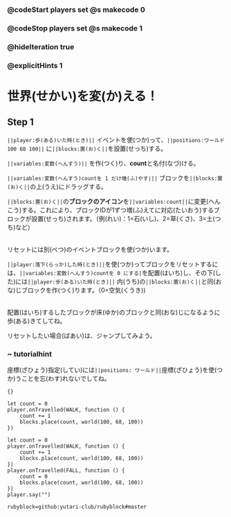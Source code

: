 ### @codeStart players set @s makecode 0
### @codeStop players set @s makecode 1

### @hideIteration true 
### @explicitHints 1

# 世界(せかい)を変(か)える！
<!-- # Change the world! -->

## Step 1
``||player:歩(ある)いた時(とき)||`` イベントを使(つか)って、``||positions:ワールド 100 68 100||`` に``||blocks:置(お)く||``を設置(せっち)する。<br>

``||variables:変数(へんすう)||`` を作(つく)り、**count**と名付(なづ)ける。<br>

``||variables:変数(へんすう)countを 1 だけ増(ふ)やす|||`` ブロックを``||blocks:置(お)く||``の上(うえ)にドラッグする。<br>

``||blocks:置(お)く||``の**ブロックのアイコン**を``||variables:count||``に変更(へんこう)する。これにより、ブロックIDが1ずつ増(ふ)えてに対応(たいおう)するブロックが設置(せっち)されます。（例(れい)：1=石(いし)、2=草(くさ)、3=土(つち)など）<br>

<br>
リセットには別(べつ)のイベントブロックを使(つか)います。<br>

``||player:落下(らっか)した時(とき)||``を使(つか)ってブロックをリセットするには、``||variables:変数(へんすう)countを 0 にする|``を配置(はいち)し、その下(した)には``||player:歩(ある)いた時(とき)||`` 内(うち)の``||blocks:置(お)く||``と同(おな)じブロックを作(つく)ります。（0=空気(くうき))<br>

<br>
配置(はいち)するしたブロックが床(ゆか)のブロックと同(おな)じになるように歩(ある)きてしてね。<br>

リセットしたい場合(ばあい)は、ジャンプしてみよう。


<!-- Use ``||player:on player walk||`` event to set a block at a specific set of ``||positions: world||``coordinates, which are **100, 68, 100**.<br>

Create a ``||variable||`` and name it **count**. <br>

Drag the ``||change count by 1||`` block and ``||blocks:place||`` block with an added ``||count||`` variable, this will increase by 1 and place a block that's associated with that block ID. 1=Stone, 2=Grass, 3=Dirt, etc. <br>

Use another event block, for example ``||player:on player fall||`` to reset the block. <br>

To do that, drag ``||set count||`` to **0** to restart the count and add a ``||blocks: place||`` block with an added ``||variable:count||`` variable set with the same world coordinates. <br>

This way whenever you jump in the world, the block will get reset.  -->

### ~ tutorialhint 
座標(ざひょう)指定(してい)には``||positions: ワールド||``座標(ざひょう)を使(つか)うことを忘(わす)れないでしてね。
<!-- Don't forget to use ``||positions: world||`` positions to indicate the coordinates.  -->

```template
{}
``` 

```blocks
let count = 0
player.onTravelled(WALK, function () {
    count += 1
    blocks.place(count, world(100, 68, 100))
})

```


```ghost
let count = 0
player.onTravelled(WALK, function () {
    count += 1
    blocks.place(count, world(100, 68, 100))
})
player.onTravelled(FALL, function () {
    count = 0
    blocks.place(count, world(100, 68, 100))
})
player.say("")
```

```package
rubyblock=github:yutari-club/rubyblock#master
```